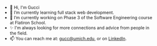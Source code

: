 - 👋 Hi, I'm Gucci 
- 🌱 I’m currently learning full stack web development.
- 🔭 I’m currently working on Phase 3 of the Software Engineering course at Flatiron School.
- ✨ I'm always looking for more connections and advice from people in the field.
- 📫 You can reach me at: gucc@umich.edu, or on [LinkedIn](www.linkedin.com/in/gucci-fan).

<!--
**9ucc1/9ucc1** is a ✨ _special_ ✨ repository because its `README.md` (this file) appears on your GitHub profile.

Here are some ideas to get you started:

- 🔭 I’m currently working on ...
- 🌱 I’m currently learning ...
- 👯 I’m looking to collaborate on ...
- 🤔 I’m looking for help with ...
- 💬 Ask me about ...
- 📫 How to reach me: ...
- 😄 Pronouns: ...
- ⚡ Fun fact: ...
-->

